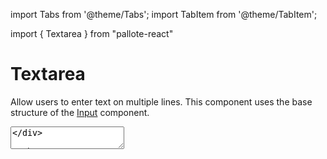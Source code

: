 ---
---
import Tabs from '@theme/Tabs';
import TabItem from '@theme/TabItem';

import { Textarea } from "pallote-react"

# Textarea

Allow users to enter text on multiple lines. This component uses the base structure of the [Input](/docs/components/input) component.

<div class="docs_block">
  <Textarea id="textarea" label="Textarea" />
</div>

<Tabs groupId="package" queryString>
  <TabItem value="react" label="React">

```jsx
<Textarea id="textarea" label="Textarea" />
```
  </TabItem>
  <TabItem value="css" label="CSS">

```html
<div class="input textarea">
  <label for="textarea" class="input_label">Textarea</label>
  <textarea id="textarea" rows="4" class="input_control"></textarea>
</div>
```
  </TabItem>
</Tabs>

## Usage

To follow user-centred design and GDPR best practices, we should only ask users for information we need. In that respect, all form fields of the Pallote component library are by default required.

For the CSS library, you do not need to add the `required` property to the form fields, it is added automatically with the javascript import.

## Props

### isFocused

Focus on a input on page load.

<div class="docs_block">
  <Textarea id="focused" label="IsFocused" isFocused />
</div>

<Tabs groupId="package" queryString>
  <TabItem value="react" label="React">

```jsx
<Textarea id="focused" label="IsFocused" isFocused />
```
  </TabItem>
  <TabItem value="css" label="CSS">

```html
<div class="input input-focused textarea">
  <label for="focused" class="input_label">Focused</label>
  <textarea id="focused" rows="4" class="input_control"></textarea>
</div>
```
  </TabItem>
</Tabs>

### Error

Notify users that the field has an error.

<div class="docs_block">
  <Textarea id="error" label="Error" error />
</div>

<Tabs groupId="package" queryString>
  <TabItem value="react" label="React">

```jsx
<Textarea id="error" label="Error" error />
```
  </TabItem>
  <TabItem value="css" label="CSS">

```html
<div class="input input-error textarea">
  <label for="error" class="input_label">Error</label>
  <textarea id="error" rows="4" class="input_control"></textarea>
</div>
```
  </TabItem>
</Tabs>

### Disabled

Add this class to signal users the field is disabled.

<div class="docs_block">
  <Textarea id="disabled" label="Disabled" disabled />
</div>

<Tabs groupId="package" queryString>
  <TabItem value="react" label="React">

```jsx
<Textarea id="disabled" label="Disabled" disabled />
```
  </TabItem>
  <TabItem value="css" label="CSS">

```html
<div class="input input-disabled textarea">
  <label for="disabled" class="input_label">Disabled</label>
  <textarea id="disabled" rows="4" class="input_control"></textarea>
</div>
```
  </TabItem>
</Tabs>

### Optional

<div class="docs_block">
  <Textarea id="optional" label="Optional" optional />
</div>

<Tabs groupId="package" queryString>
  <TabItem value="react" label="React">

```jsx
<Textarea id="optional" label="Optional" optional />
```
  </TabItem>
  <TabItem value="css" label="CSS">

```html
<div class="input input-optional textarea">
  <label for="optional" class="input_label">Optional</label>
  <textarea id="optional" rows="4" class="input_control"></textarea>
</div>
```
  </TabItem>
</Tabs>
